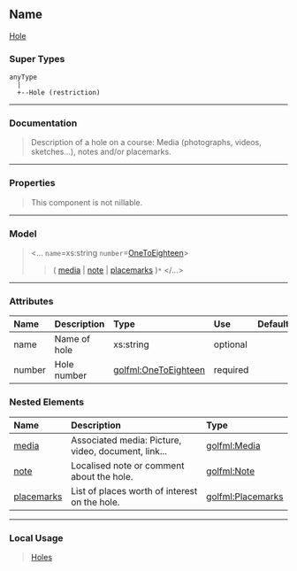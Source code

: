 ## Name ##

[Hole](CHole.md)
### Super Types ###
```
anyType
  |
  +--Hole (restriction)
```


---


### Documentation ###


> Description of a hole on a course: Media (photographs, videos, sketches...), notes and/or placemarks.


---



### Properties ###

> This component is not nillable.

---


### Model ###

> <...  `name`=xs:string  `number`=[OneToEighteen](SOneToEighteen.md)>
> > ( [media](CMedia.md) | [note](CNote.md) | [placemarks](CPlacemarks.md) )`*`
> > </...>

---


### Attributes ###

| **Name** | **Description** | **Type** | **Use** | **Default** | **Fixed** | **Form** |
|:---------|:----------------|:---------|:--------|:------------|:----------|:---------|
| name     |  Name of hole   | xs:string | optional |             |           | unqualified |
| number   |  Hole number    | [golfml:OneToEighteen](SOneToEighteen.md) | required |             |           | unqualified |

### Nested Elements ###

| **Name** | **Description** | **Type** |
|:---------|:----------------|:---------|
| [media](CMedia.md) |  					Associated media: Picture, video, document, link...				 | [golfml:Media](CMedia.md) |
| [note](CNote.md) |  					Localised note or comment about the hole.				 | [golfml:Note](CNote.md) |
| [placemarks](CPlacemarks.md) |  					List of places worth of interest on the hole.				 | [golfml:Placemarks](CPlacemarks.md) |


---


### Local Usage ###

> [Holes](CHoles.md)